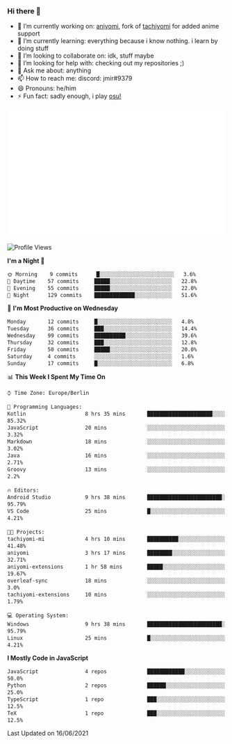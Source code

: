 ### Hi there 👋



<!--
**jmir1/jmir1** is a ✨ _special_ ✨ repository because its `README.md` (this file) appears on your GitHub profile.

Here are some ideas to get you started:
-->
- 🔭 I’m currently working on: [aniyomi](https://github.com/jmir1/aniyomi), fork of [tachiyomi](https://github.com/tachiyomiorg/tachiyomi) for added anime support
- 🌱 I’m currently learning: everything because i know nothing. i learn by doing stuff
- 👯 I’m looking to collaborate on: idk, stuff maybe
- 🤔 I’m looking for help with: checking out my repositories ;)
- 💬 Ask me about: anything
- 📫 How to reach me: discord: jmir#9379
- 😄 Pronouns: he/him
- ⚡ Fun fact: sadly enough, i play [osu!](https://osu.ppy.sh/users/18018426)
<div>
	<p align="center">
		<img src="https://github.com/jmir1/github-stats/blob/master/generated/overview.svg">
	</p>
</div>

<!--START_SECTION:waka-->
![Profile Views](http://img.shields.io/badge/Profile%20Views-14-blue)

**I'm a Night 🦉** 

```text
🌞 Morning    9 commits      █░░░░░░░░░░░░░░░░░░░░░░░░   3.6% 
🌆 Daytime    57 commits     █████░░░░░░░░░░░░░░░░░░░░   22.8% 
🌃 Evening    55 commits     █████░░░░░░░░░░░░░░░░░░░░   22.0% 
🌙 Night      129 commits    █████████████░░░░░░░░░░░░   51.6%

```
📅 **I'm Most Productive on Wednesday** 

```text
Monday       12 commits     █░░░░░░░░░░░░░░░░░░░░░░░░   4.8% 
Tuesday      36 commits     ███░░░░░░░░░░░░░░░░░░░░░░   14.4% 
Wednesday    99 commits     ██████████░░░░░░░░░░░░░░░   39.6% 
Thursday     32 commits     ███░░░░░░░░░░░░░░░░░░░░░░   12.8% 
Friday       50 commits     █████░░░░░░░░░░░░░░░░░░░░   20.0% 
Saturday     4 commits      ░░░░░░░░░░░░░░░░░░░░░░░░░   1.6% 
Sunday       17 commits     █░░░░░░░░░░░░░░░░░░░░░░░░   6.8%

```


📊 **This Week I Spent My Time On** 

```text
⌚︎ Time Zone: Europe/Berlin

💬 Programming Languages: 
Kotlin                   8 hrs 35 mins       █████████████████████░░░░   85.32% 
JavaScript               20 mins             ░░░░░░░░░░░░░░░░░░░░░░░░░   3.32% 
Markdown                 18 mins             ░░░░░░░░░░░░░░░░░░░░░░░░░   3.02% 
Java                     16 mins             ░░░░░░░░░░░░░░░░░░░░░░░░░   2.71% 
Groovy                   13 mins             ░░░░░░░░░░░░░░░░░░░░░░░░░   2.2%

🔥 Editors: 
Android Studio           9 hrs 38 mins       ████████████████████████░   95.79% 
VS Code                  25 mins             █░░░░░░░░░░░░░░░░░░░░░░░░   4.21%

🐱‍💻 Projects: 
tachiyomi-mi             4 hrs 10 mins       ██████████░░░░░░░░░░░░░░░   41.48% 
aniyomi                  3 hrs 17 mins       ████████░░░░░░░░░░░░░░░░░   32.71% 
aniyomi-extensions       1 hr 58 mins        █████░░░░░░░░░░░░░░░░░░░░   19.67% 
overleaf-sync            18 mins             ░░░░░░░░░░░░░░░░░░░░░░░░░   3.0% 
tachiyomi-extensions     10 mins             ░░░░░░░░░░░░░░░░░░░░░░░░░   1.79%

💻 Operating System: 
Windows                  9 hrs 38 mins       ████████████████████████░   95.79% 
Linux                    25 mins             █░░░░░░░░░░░░░░░░░░░░░░░░   4.21%

```

**I Mostly Code in JavaScript** 

```text
JavaScript               4 repos             ████████████░░░░░░░░░░░░░   50.0% 
Python                   2 repos             ██████░░░░░░░░░░░░░░░░░░░   25.0% 
TypeScript               1 repo              ███░░░░░░░░░░░░░░░░░░░░░░   12.5% 
TeX                      1 repo              ███░░░░░░░░░░░░░░░░░░░░░░   12.5%

```



 Last Updated on 16/06/2021
<!--END_SECTION:waka-->
